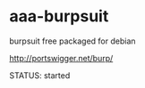 aaa-burpsuit
============

burpsuit free packaged for debian

http://portswigger.net/burp/


STATUS: started
